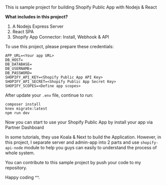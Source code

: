 This is sample project for building Shopify Public App with Nodejs & React

**What includes in this project?**
1. A Nodejs Express Server
2. React SPA 
3. Shopify App Connector: Install, Webhook & API

To use this project, please prepare these credentials:
```
APP_URL=<Your app URL>
DB_HOST=
DB_DATABASE=
DB_USERNAME=
DB_PASSWORD=
SHOPIFY_API_KEY=<Shopify Public App API Key>
SHOPIFY_API_SECRET=<Shopify Public App Secret Key>
SHOPIFY_SCOPES=<Define app scopes>
```

After update your `.env` file, continue to run:
```
composer install
knex migrate:latest
npm run dev
```
Now you can start to use your Shopify Public App by install your app via Partner Dashboard

In some tutorials, they use Koala & Next to build the Application. However, in this project, I separate server and admin-app
into 2 parts and use `shopify-api-node` module to help you guys can easily to understand the process of whole system.

You can contribute to this sample project by push your code to my repository.

Happy coding ^^.